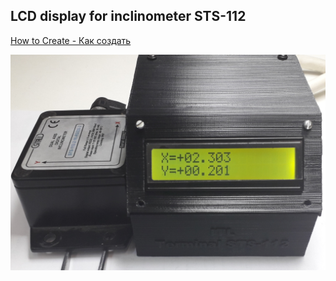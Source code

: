 ## LCD display for inclinometer STS-112
[How to Create - Как создать](https://itllab.wordpress.com/2020/05/02/lcd-%d0%b4%d0%b8%d1%81%d0%bf%d0%bb%d0%b5%d0%b9-%d0%b4%d0%bb%d1%8f-%d0%b8%d0%bd%d0%ba%d0%bb%d0%b8%d0%bd%d0%be%d0%bc%d0%b5%d1%82%d1%80%d0%b0-sts-112/)

![alt text](https://github.com/itllab/Inclinometer-STS-112/blob/master/%D0%A0%D0%B8%D1%814.1.jpg)
